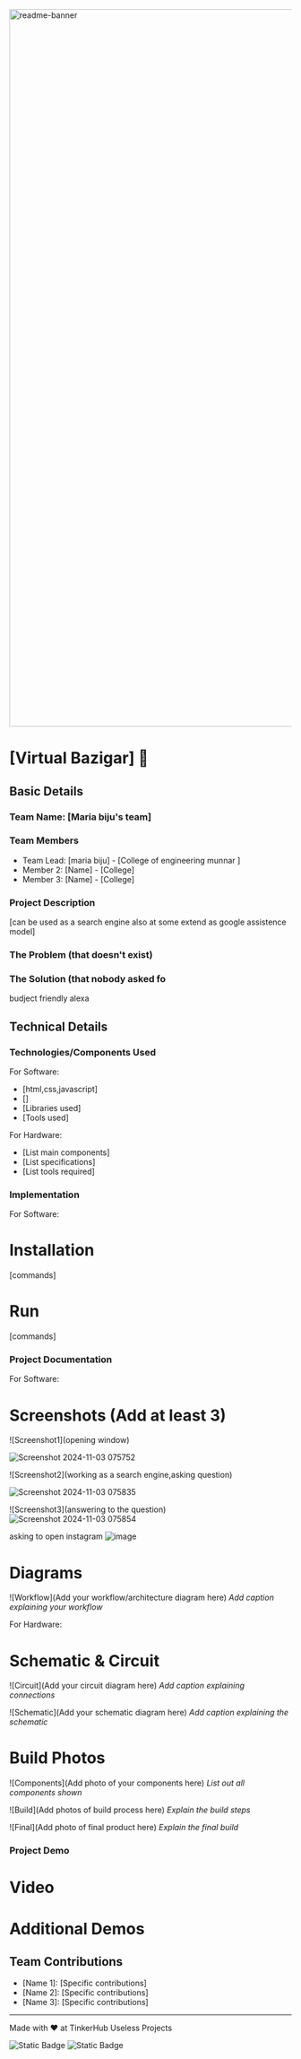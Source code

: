 <img width="1280" alt="readme-banner" src="https://github.com/user-attachments/assets/35332e92-44cb-425b-9dff-27bcf1023c6c">

# [Virtual Bazigar] 🎯


## Basic Details
### Team Name: [Maria biju's team]


### Team Members
- Team Lead: [maria biju] - [College of engineering munnar ]
- Member 2: [Name] - [College]
- Member 3: [Name] - [College]

### Project Description
[can be used as a search engine also at some extend as google assistence model]

### The Problem (that doesn't exist)


### The Solution (that nobody asked fo
budject friendly alexa
## Technical Details
### Technologies/Components Used
For Software:
- [html,css,javascript]
- []
- [Libraries used]
- [Tools used]

For Hardware:
- [List main components]
- [List specifications]
- [List tools required]

### Implementation
For Software:
# Installation
[commands]

# Run
[commands]

### Project Documentation
For Software:

# Screenshots (Add at least 3)
![Screenshot1](opening window)

![Screenshot 2024-11-03 075752](https://github.com/user-attachments/assets/aa009ce4-fea4-4da7-ba03-a7969d788f3a)


![Screenshot2](working as a search engine,asking question)

![Screenshot 2024-11-03 075835](https://github.com/user-attachments/assets/0ee2c690-926d-41c1-8493-d0e6c4dfd707)

![Screenshot3](answering to the question)
![Screenshot 2024-11-03 075854](https://github.com/user-attachments/assets/cdb35353-6108-4954-8341-75b79a3710aa)

asking to open instagram
![image](https://github.com/user-attachments/assets/a5ee81d7-bc45-4221-85f9-f672d6f8b302)



# Diagrams
![Workflow](Add your workflow/architecture diagram here)
*Add caption explaining your workflow*

For Hardware:

# Schematic & Circuit
![Circuit](Add your circuit diagram here)
*Add caption explaining connections*

![Schematic](Add your schematic diagram here)
*Add caption explaining the schematic*

# Build Photos
![Components](Add photo of your components here)
*List out all components shown*

![Build](Add photos of build process here)
*Explain the build steps*

![Final](Add photo of final product here)
*Explain the final build*

### Project Demo
# Video




# Additional Demos


## Team Contributions
- [Name 1]: [Specific contributions]
- [Name 2]: [Specific contributions]
- [Name 3]: [Specific contributions]

---
Made with ❤️ at TinkerHub Useless Projects 

![Static Badge](https://img.shields.io/badge/TinkerHub-24?color=%23000000&link=https%3A%2F%2Fwww.tinkerhub.org%2F)
![Static Badge](https://img.shields.io/badge/UselessProject--24-24?link=https%3A%2F%2Fwww.tinkerhub.org%2Fevents%2FQ2Q1TQKX6Q%2FUseless%2520Projects)



